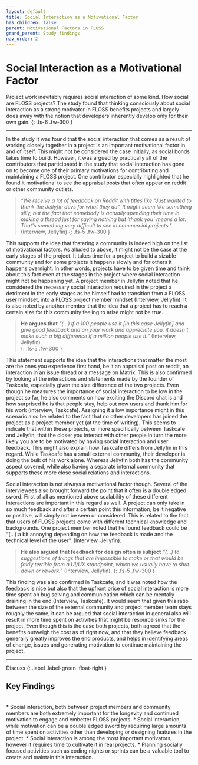 ```yaml
---
layout: default
title: Social Interaction as a Motivational Factor
has_children: false
parent: Motivational Factors in FLOSS
grand_parent: Study findings
nav_order: 2
---
```


# Social Interaction as a Motivational Factor

Project work inevitably requires social interaction of some kind. How social are FLOSS projects? The study found that thinking consciously about social interaction as a strong motivator in FLOSS benefits projects and largely does away with the notion that developers inherently develop only for their own gain.
{: .fs-6 .fw-300 }

---  

In the study it was found that the social interaction that comes as a result of working closely together in a project is an important motivational factor in and of itself. This might not be considered the case initially, as social bonds takes time to build. However, it was argued by practically all of the contributors that participated in the study that social interaction has gone on to become one of their primary motivations for contributing and maintaining a FLOSS project. One contributor especially highlighted that he found it motivational to see the appraisal posts that often appear on reddit or other community outlets.

> *“We receive a lot of feedback on Reddit with titles like "Just wanted to thank the Jellyfin devs for what they do". It might seem like something silly, but the fact that somebody is actually spending their time in making a thread just for saying nothing but ‘thank you’ means a lot. That's something very difficult to see in commercial projects."* (Interview, Jellyfin)
{: .fs-5 .fw-300 }

This supports the idea that fostering a community is indeed high on the list of motivational factors. As alluded to above, it might not be the case at the early stages of the project. It takes time for a project to build a sizable community and for some projects it happens slowly and for others it happens overnight. In other words, projects have to be given time and think about this fact even at the stages in the project where social interaction might not be happening yet. A project member in Jellyfin noted that he considered the necessary social interaction required in the project a detriment in the early stages as he himself had to transition from a FLOSS user mindset, into a FLOSS project member mindset (Interview, Jellyfin). It is also noted by another member that the idea that a project has to reach a certain size for this community feeling to arise might not be true.  

> **He argues that** *“(...) if a 100 people use it [in this case Jellyfin] and give good feedback and on your work and appreciate you, it doesn't make such a big difference if a million people use it.”* (Interview, Jellyfin).   
{: .fs-5 .fw-300 }

This statement supports the idea that the interactions that matter the most are the ones you experience first hand, be it an appraisal post on reddit, an interaction in an issue thread or a message on Matrix. This is also confirmed by looking at the interactions and statements made by the founder of Taskcafe, especially given the size difference of the two projects. Even though he measures the importance of social interaction to be low in the project so far, he also comments on how exciting the Discord chat is and how surprised he is that people stay, help out new users and thank him for his work (interview, Taskcafe). Assigning it a low importance might in this scenario also be related to the fact that no other developers has joined the project as a project member yet (at the time of writing). This seems to indicate that within these projects, or more specifically between Taskcafe and Jellyfin, that the closer you interact with other people in turn the more likely you are to be motivated by having social interaction and user feedback. This might also explain how Taskcafe differs from Jellyfin in this regard. While Taskcafe has a small external community, their developer is doing the bulk of his work alone. Whereas Jellyfin both has the community aspect covered, while also having a separate internal community that supports these more close social relations and interactions.

Social interaction is not always a motivational factor though. Several of the interviewees also brought forward the point that it often is a double edged sword. First of all as mentioned above scalability of these different interactions are important in this regard as well. A project can only take in so much feedback and after a certain point this information, be it negative or positive, will simply not be seen or considered. This is related to the fact that users of FLOSS projects come with different technical knowledge and backgrounds. One project member noted that he found feedback could be “(...) a bit annoying depending on how the feedback is made and the technical level of the user”. (Interview, Jellyfin).  

> **He also argued that feedback for design often is subject** *“(...) to suggestions of things that are impossible to make or that would be fairly terrible from a UI/UX standpoint, which we usually have to shut down or rework.”* (Interview, Jellyfin).
{: .fs-5 .fw-300 }

This finding was also confirmed in Taskcafe, and it was noted how the feedback is nice but also that the upfront price of social interaction is more time spent on bug solving and communication which can be mentally draining in the end (Interview, Taskcafe). It would seem that given this ratio between the size of the external community and project member team stays roughly the same, it can be argued that social interaction in general also will result in more time spent on activities that might be resource sinks for the project. Even though this is the case both projects, both agreed that the benefits outweigh the cost as of right now, and that they believe feedback generally greatly improves the end products, and helps in identifying areas of change, issues and generating motivation to continue maintaining the project.

---
Discuss 
{: .label .label-green .float-right }
## Key Findings
<br/>
* Social interaction, both between project members and community members are both extremely important for the longevity and continued motivation to engage and embetter FLOSS projects.
* Social interaction, while motivation can be a double edged sword by requiring large amounts of time spent on activities other than developing or designing features in the project.
* Social interaction is among the most important motivators, however it requires time to cultivate it in real projects.
* Planning socially focused activities such as coding nights or sprints can be a valuable tool to create and maintain this interaction.